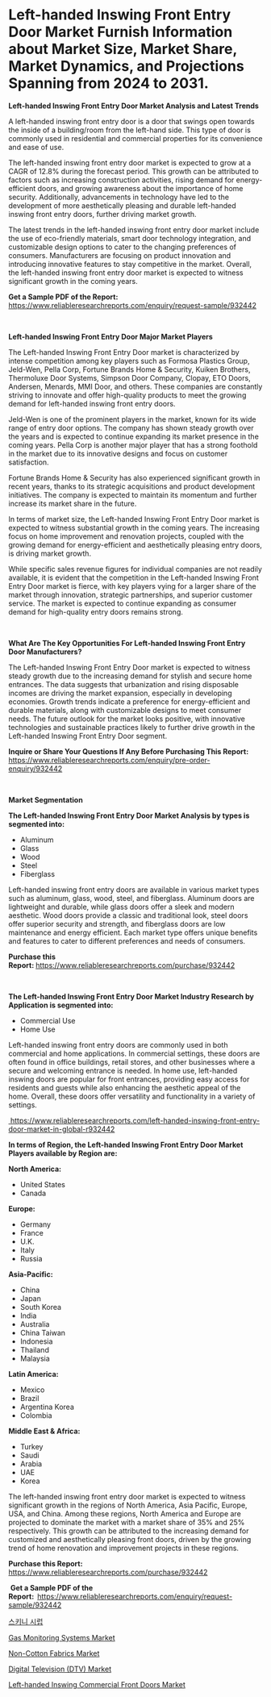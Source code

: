 <p><h1>Left-handed Inswing Front Entry Door Market Furnish Information about Market Size, Market Share, Market Dynamics, and Projections Spanning from 2024 to 2031.</h1></p><p><strong>Left-handed Inswing Front Entry Door Market Analysis and Latest Trends</strong></p>
<p><p>A left-handed inswing front entry door is a door that swings open towards the inside of a building/room from the left-hand side. This type of door is commonly used in residential and commercial properties for its convenience and ease of use.</p><p>The left-handed inswing front entry door market is expected to grow at a CAGR of 12.8% during the forecast period. This growth can be attributed to factors such as increasing construction activities, rising demand for energy-efficient doors, and growing awareness about the importance of home security. Additionally, advancements in technology have led to the development of more aesthetically pleasing and durable left-handed inswing front entry doors, further driving market growth.</p><p>The latest trends in the left-handed inswing front entry door market include the use of eco-friendly materials, smart door technology integration, and customizable design options to cater to the changing preferences of consumers. Manufacturers are focusing on product innovation and introducing innovative features to stay competitive in the market. Overall, the left-handed inswing front entry door market is expected to witness significant growth in the coming years.</p></p>
<p><strong>Get a Sample PDF of the Report:&nbsp;</strong> <a href="https://www.reliableresearchreports.com/enquiry/request-sample/932442">https://www.reliableresearchreports.com/enquiry/request-sample/932442</a></p>
<p>&nbsp;</p>
<p><strong>Left-handed Inswing Front Entry Door Major Market Players</strong></p>
<p><p>The Left-handed Inswing Front Entry Door market is characterized by intense competition among key players such as Formosa Plastics Group, Jeld-Wen, Pella Corp, Fortune Brands Home & Security, Kuiken Brothers, Thermoluxe Door Systems, Simpson Door Company, Clopay, ETO Doors, Andersen, Menards, MMI Door, and others. These companies are constantly striving to innovate and offer high-quality products to meet the growing demand for left-handed inswing front entry doors.</p><p>Jeld-Wen is one of the prominent players in the market, known for its wide range of entry door options. The company has shown steady growth over the years and is expected to continue expanding its market presence in the coming years. Pella Corp is another major player that has a strong foothold in the market due to its innovative designs and focus on customer satisfaction.</p><p>Fortune Brands Home & Security has also experienced significant growth in recent years, thanks to its strategic acquisitions and product development initiatives. The company is expected to maintain its momentum and further increase its market share in the future.</p><p>In terms of market size, the Left-handed Inswing Front Entry Door market is expected to witness substantial growth in the coming years. The increasing focus on home improvement and renovation projects, coupled with the growing demand for energy-efficient and aesthetically pleasing entry doors, is driving market growth.</p><p>While specific sales revenue figures for individual companies are not readily available, it is evident that the competition in the Left-handed Inswing Front Entry Door market is fierce, with key players vying for a larger share of the market through innovation, strategic partnerships, and superior customer service. The market is expected to continue expanding as consumer demand for high-quality entry doors remains strong.</p></p>
<p>&nbsp;</p>
<p><strong>What Are The Key Opportunities For Left-handed Inswing Front Entry Door Manufacturers?</strong></p>
<p><p>The Left-handed Inswing Front Entry Door market is expected to witness steady growth due to the increasing demand for stylish and secure home entrances. The data suggests that urbanization and rising disposable incomes are driving the market expansion, especially in developing economies. Growth trends indicate a preference for energy-efficient and durable materials, along with customizable designs to meet consumer needs. The future outlook for the market looks positive, with innovative technologies and sustainable practices likely to further drive growth in the Left-handed Inswing Front Entry Door segment.</p></p>
<p><strong>Inquire or Share Your Questions If Any Before Purchasing This Report:</strong> <a href="https://www.reliableresearchreports.com/enquiry/pre-order-enquiry/932442">https://www.reliableresearchreports.com/enquiry/pre-order-enquiry/932442</a></p>
<p>&nbsp;</p>
<p><strong>Market Segmentation</strong></p>
<p><strong>The Left-handed Inswing Front Entry Door Market Analysis by types is segmented into:</strong></p>
<p><ul><li>Aluminum</li><li>Glass</li><li>Wood</li><li>Steel</li><li>Fiberglass</li></ul></p>
<p><p>Left-handed inswing front entry doors are available in various market types such as aluminum, glass, wood, steel, and fiberglass. Aluminum doors are lightweight and durable, while glass doors offer a sleek and modern aesthetic. Wood doors provide a classic and traditional look, steel doors offer superior security and strength, and fiberglass doors are low maintenance and energy efficient. Each market type offers unique benefits and features to cater to different preferences and needs of consumers.</p></p>
<p><strong>Purchase this Report:&nbsp;</strong><a href="https://www.reliableresearchreports.com/purchase/932442">https://www.reliableresearchreports.com/purchase/932442</a></p>
<p>&nbsp;</p>
<p><strong>The Left-handed Inswing Front Entry Door Market Industry Research by Application is segmented into:</strong></p>
<p><ul><li>Commercial Use</li><li>Home Use</li></ul></p>
<p><p>Left-handed inswing front entry doors are commonly used in both commercial and home applications. In commercial settings, these doors are often found in office buildings, retail stores, and other businesses where a secure and welcoming entrance is needed. In home use, left-handed inswing doors are popular for front entrances, providing easy access for residents and guests while also enhancing the aesthetic appeal of the home. Overall, these doors offer versatility and functionality in a variety of settings.</p></p>
<p><a href="https://www.reliableresearchreports.com/left-handed-inswing-front-entry-door-market-in-global-r932442">&nbsp;https://www.reliableresearchreports.com/left-handed-inswing-front-entry-door-market-in-global-r932442</a></p>
<p><strong>In terms of Region, the Left-handed Inswing Front Entry Door Market Players available by Region are:</strong></p>
<p>
    <p> <strong> North America: </strong>
        <ul>
            <li>United States</li>
            <li>Canada</li>
        </ul>
        </p> 
    <p> <strong> Europe: </strong>
        <ul>
            <li>Germany</li>
            <li>France</li>
            <li>U.K.</li>
            <li>Italy</li>
            <li>Russia</li>
        </ul>
        </p> 
    <p> <strong> Asia-Pacific: </strong>
        <ul>
            <li>China</li>
            <li>Japan</li>
            <li>South Korea</li>
            <li>India</li>
            <li>Australia</li>
            <li>China Taiwan</li>
            <li>Indonesia</li>
            <li>Thailand</li>
            <li>Malaysia</li>
        </ul>
        </p> 
    <p> <strong> Latin America: </strong>
        <ul>
            <li>Mexico</li>
            <li>Brazil</li>
            <li>Argentina Korea</li>
            <li>Colombia</li>
        </ul>
        </p> 
    <p> <strong> Middle East & Africa: </strong>
        <ul>
            <li>Turkey</li>
            <li>Saudi</li>
            <li>Arabia</li>
            <li>UAE</li>
            <li>Korea</li>
        </ul>
    </p>
    </p>
<p><p>The left-handed inswing front entry door market is expected to witness significant growth in the regions of North America, Asia Pacific, Europe, USA, and China. Among these regions, North America and Europe are projected to dominate the market with a market share of 35% and 25% respectively. This growth can be attributed to the increasing demand for customized and aesthetically pleasing front doors, driven by the growing trend of home renovation and improvement projects in these regions.</p></p>
<p><strong>Purchase this Report: </strong><a href="https://www.reliableresearchreports.com/purchase/932442">https://www.reliableresearchreports.com/purchase/932442</a></p>
<p>&nbsp;<strong>Get a Sample PDF of the Report:&nbsp;&nbsp;</strong><a href="https://www.reliableresearchreports.com/enquiry/request-sample/932442">https://www.reliableresearchreports.com/enquiry/request-sample/932442</a></p>
<p><strong></strong></p>
<p><p><a href="https://github.com/ROBERTS65DAVID/Market-Research-Report-List-1/blob/main/473796977282.md">스키니 시럽</a></p><p><a href="https://www.linkedin.com/pulse/gas-monitoring-systems-market-comprehensive-assessment-type-lay6e">Gas Monitoring Systems Market</a></p><p><a href="https://issuu.com/reportprime-2/docs/non-cotton-fabrics-market-size-2030.pptx">Non-Cotton Fabrics Market</a></p><p><a href="https://issuu.com/reportprime-2/docs/digital-television-dtv-market-size-2030.pptx">Digital Television (DTV) Market</a></p><p><a href="https://github.com/MyrtisWest1/Market-Research-Report-List-1/blob/main/left-handed-inswing-commercial-front-doors-market.md">Left-handed Inswing Commercial Front Doors Market</a></p></p>